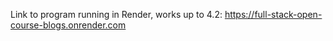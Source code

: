 Link to program running in Render, works up to 4.2: https://full-stack-open-course-blogs.onrender.com